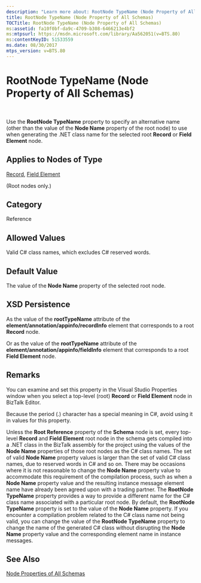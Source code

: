 ```yaml
---
description: "Learn more about: RootNode TypeName (Node Property of All Schemas)"
title: RootNode TypeName (Node Property of All Schemas)
TOCTitle: RootNode TypeName (Node Property of All Schemas)
ms:assetid: fa10f0bf-da9c-4709-b308-6466213e4bf2
ms:mtpsurl: https://msdn.microsoft.com/library/Aa562051(v=BTS.80)
ms:contentKeyID: 51533559
ms.date: 08/30/2017
mtps_version: v=BTS.80
---
```


# RootNode TypeName (Node Property of All Schemas)

 

Use the **RootNode TypeName** property to specify an alternative name (other than the value of the **Node Name** property of the root node) to use when generating the .NET class name for the selected root **Record** or **Field Element** node.

## Applies to Nodes of Type

[Record](record-node-properties.md), [Field Element](field-element-node-properties.md)

(Root nodes only.)

## Category

Reference

## Allowed Values

Valid C\# class names, which excludes C\# reserved words.

## Default Value

The value of the **Node Name** property of the selected root node.

## XSD Persistence

As the value of the **rootTypeName** attribute of the **element/annotation/appinfo/recordInfo** element that corresponds to a root **Record** node.

Or as the value of the **rootTypeName** attribute of the **element/annotation/appinfo/fieldInfo** element that corresponds to a root **Field Element** node.

## Remarks

You can examine and set this property in the Visual Studio Properties window when you select a top-level (root) **Record** or **Field Element** node in BizTalk Editor.

Because the period (.) character has a special meaning in C\#, avoid using it in values for this property.

Unless the **Root Reference** property of the **Schema** node is set, every top-level **Record** and **Field Element** root node in the schema gets compiled into a .NET class in the BizTalk assembly for the project using the values of the **Node Name** properties of those root nodes as the C\# class names. The set of valid **Node Name** property values is larger than the set of valid C\# class names, due to reserved words in C\# and so on. There may be occasions where it is not reasonable to change the **Node Name** property value to accommodate this requirement of the compilation process, such as when a **Node Name** property value and the resulting instance message element name have already been agreed upon with a trading partner. The **RootNode TypeName** property provides a way to provide a different name for the C\# class name associated with a particular root node. By default, the **RootNode TypeName** property is set to the value of the **Node Name** property. If you encounter a compilation problem related to the C\# class name not being valid, you can change the value of the **RootNode TypeName** property to change the name of the generated C\# class without disrupting the **Node Name** property value and the corresponding element name in instance messages.

## See Also

[Node Properties of All Schemas](node-properties-of-all-schemas.md)

